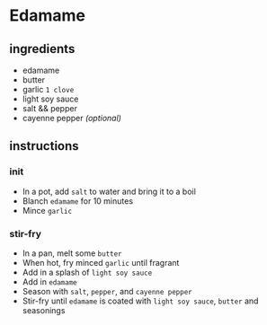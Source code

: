 # Edamame

## ingredients

- edamame
- butter
- garlic `1 clove`
- light soy sauce
- salt && pepper
- cayenne pepper *(optional)*

## instructions

### init

- In a pot, add `salt` to water and bring it to a boil
- Blanch `edamame` for 10 minutes
- Mince `garlic`

### stir-fry

- In a pan, melt some `butter`
- When hot, fry minced `garlic` until fragrant
- Add in a splash of `light soy sauce`
- Add in `edamame`
- Season with `salt`, `pepper`, and `cayenne pepper`
- Stir-fry until `edamame` is coated with `light soy sauce`, `butter` and seasonings